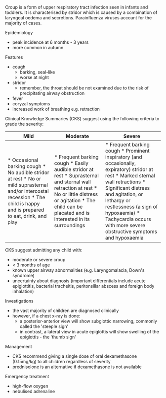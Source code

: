 Croup is a form of upper respiratory tract infection seen in infants and toddlers. It is characterised by stridor which is caused by a combination of laryngeal oedema and secretions. Parainfluenza viruses account for the majority of cases.  
  
Epidemiology  
* peak incidence at 6 months \- 3 years
* more common in autumn

  
Features  
* cough
	+ barking, seal\-like
	+ worse at night
* stridor
	+ remember, the throat should be not examined due to the risk of precipitating airway obstruction
* fever
* coryzal symptoms
* increased work of breathing e.g. retraction

  
  
Clinical Knowledge Summaries (CKS) suggest using the following criteria to grade the severity:  
  


| **Mild** | **Moderate** | **Severe** |
| --- | --- | --- |
| * Occasional barking cough * No audible stridor at rest * No or mild suprasternal and/or intercostal recession * The child is happy and is prepared to eat, drink, and play | * Frequent barking cough * Easily audible stridor at rest * Suprasternal and sternal wall retraction at rest * No or little distress or agitation * The child can be placated and is interested in its surroundings | * Frequent barking cough * Prominent inspiratory (and occasionally, expiratory) stridor at rest * Marked sternal wall retractions * Significant distress and agitation, or lethargy or restlessness (a sign of hypoxaemia) * Tachycardia occurs with more severe obstructive symptoms and hypoxaemia |

  
CKS suggest admitting any child with:  
* moderate or severe croup
* \< 3 months of age
* known upper airway abnormalities (e.g. Laryngomalacia, Down's syndrome)
* uncertainty about diagnosis (important differentials include acute epiglottitis, bacterial tracheitis, peritonsillar abscess and foreign body inhalation)

  
Investigations  
* the vast majority of children are diagnosed clinically
* however, if a chest x\-ray is done:
	+ a posterior\-anterior view will show subglottic narrowing, commonly called the 'steeple sign'
	+ in contrast, a lateral view in acute epiglottis will show swelling of the epiglottis \- the 'thumb sign'

  
Management  
* CKS recommend giving a single dose of oral dexamethasone (0\.15mg/kg) to all children regardless of severity
* prednisolone is an alternative if dexamethasone is not available

  
Emergency treatment  
* high\-flow oxygen
* nebulised adrenaline
